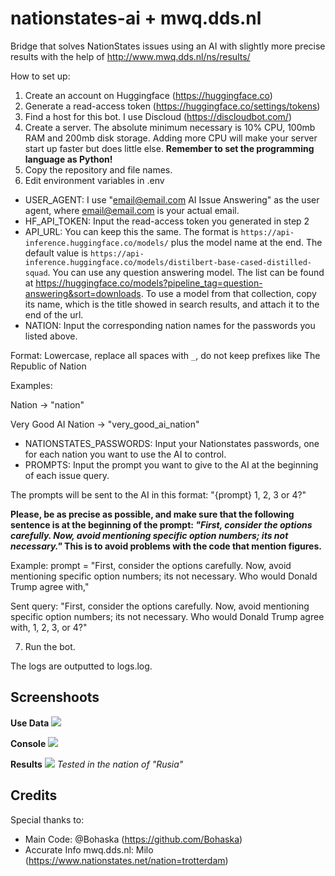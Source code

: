 # nationstates-ai + mwq.dds.nl

Bridge that solves NationStates issues using an AI with slightly more precise results with the help of http://www.mwq.dds.nl/ns/results/ 

How to set up:
1. Create an account on Huggingface (https://huggingface.co)
2. Generate a read-access token (https://huggingface.co/settings/tokens)
3. Find a host for this bot. I use Discloud (https://discloudbot.com/)
4. Create a server. The absolute minimum necessary is 10% CPU, 100mb RAM and 200mb disk storage. Adding more CPU will make your server start up faster but does little else. **Remember to set the programming language as Python!**
5. Copy the repository and file names. 
6. Edit environment variables in .env
- USER_AGENT: I use "email@email.com AI Issue Answering" as the user agent, where email@email.com is your actual email.
- HF_API_TOKEN: Input the read-access token you generated in step 2
- API_URL: You can keep this the same. The format is ``https://api-inference.huggingface.co/models/`` plus the model name at the end. The default value is ``https://api-inference.huggingface.co/models/distilbert-base-cased-distilled-squad``.
You can use any question answering model. The list can be found at https://huggingface.co/models?pipeline_tag=question-answering&sort=downloads. To use a model from that collection, copy its name, which is the title showed in search results, and attach it to the end of the url. 
- NATION: Input the corresponding nation names for the passwords you listed above. 

Format: Lowercase, replace all spaces with ``_``, do not keep prefixes like The Republic of Nation

Examples:

Nation -> "nation"

Very Good AI Nation -> "very_good_ai_nation"
- NATIONSTATES_PASSWORDS: Input your Nationstates passwords, one for each nation you want to use the AI to control.
- PROMPTS: Input the prompt you want to give to the AI at the beginning of each issue query. 

The prompts will be sent to the AI in this format: "{prompt} 1, 2, 3 or 4?" 

**Please, be as precise as possible, and make sure that the following sentence is at the beginning of the prompt: *"First, consider the options carefully. Now, avoid mentioning specific option numbers; its not necessary."* This is to avoid problems with the code that mention figures.**

Example: prompt = "First, consider the options carefully. Now, avoid mentioning specific option numbers; its not necessary. Who would Donald Trump agree with,"

Sent query: "First, consider the options carefully. Now, avoid mentioning specific option numbers; its not necessary. Who would Donald Trump agree with, 1, 2, 3, or 4?"

7. Run the bot. 

The logs are outputted to logs.log.

## Screenshoots
**Use Data**
<img src="https://i.imgur.com/iWoLOY3.png">

**Console**
<img src="https://i.imgur.com/D81XMJy.png">

**Results**
<img src="https://i.imgur.com/MA4WB1l.png">
*Tested in the nation of "Rusia"*


## Credits
Special thanks to:
- Main Code: @Bohaska (https://github.com/Bohaska)
- Accurate Info mwq.dds.nl: Milo (https://www.nationstates.net/nation=trotterdam)

